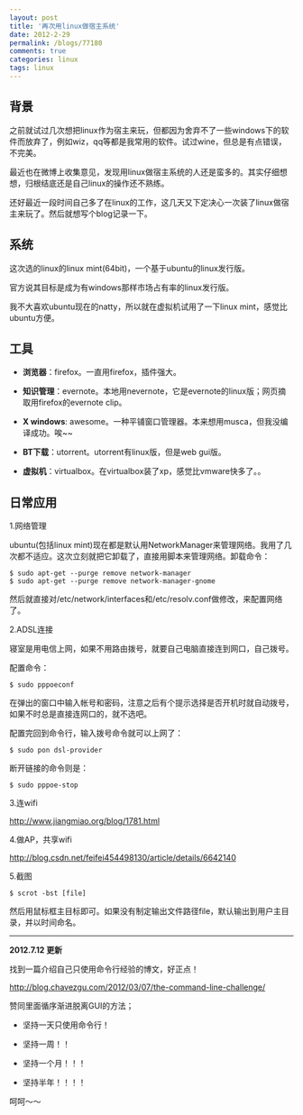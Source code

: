 ```yaml
---
layout: post
title: '再次用linux做宿主系统'
date: 2012-2-29
permalink: /blogs/77180
comments: true
categories: linux
tags: linux 
---
```


## 背景

之前就试过几次想把linux作为宿主来玩，但都因为舍弃不了一些windows下的软件而放弃了，例如wiz，qq等都是我常用的软件。试过wine，但总是有点错误，不完美。

最近也在微博上收集意见，发现用linux做宿主系统的人还是蛮多的。其实仔细想想，归根结底还是自己linux的操作还不熟练。

还好最近一段时间自己多了在linux的工作，这几天又下定决心一次装了linux做宿主来玩了。然后就想写个blog记录一下。

<!-- more -->

## 系统

这次选的linux的linux mint(64bit)，一个基于ubuntu的linux发行版。

官方说其目标是成为有windows那样市场占有率的linux发行版。

我不大喜欢ubuntu现在的natty，所以就在虚拟机试用了一下linux mint，感觉比ubuntu方便。

## 工具

- **浏览器**：firefox。一直用firefox，插件强大。

- **知识管理**：evernote。本地用nevernote，它是evernote的linux版；网页摘取用firefox的evernote clip。

- **X windows**: awesome。一种平铺窗口管理器。本来想用musca，但我没编译成功。唉~~

- **BT下载**：utorrent。utorrent有linux版，但是web gui版。

- **虚拟机**：virtualbox。在virtualbox装了xp，感觉比vmware快多了。。

## 日常应用

1.网络管理

ubuntu(包括linux mint)现在都是默认用NetworkManager来管理网络。我用了几次都不适应。这次立刻就把它卸载了，直接用脚本来管理网络。卸载命令：

    $ sudo apt-get --purge remove network-manager
    $ sudo apt-get --purge remove network-manager-gnome

然后就直接对/etc/network/interfaces和/etc/resolv.conf做修改，来配置网络了。

2.ADSL连接

寝室是用电信上网，如果不用路由拨号，就要自己电脑直接连到网口，自己拨号。

配置命令：

    $ sudo pppoeconf

在弹出的窗口中输入帐号和密码，注意之后有个提示选择是否开机时就自动拨号，如果不时总是直接连网口的，就不选吧。

配置完回到命令行，输入拨号命令就可以上网了：

    $ sudo pon dsl-provider

断开链接的命令则是：

    $ sudo pppoe-stop

3.连wifi

<http://www.jiangmiao.org/blog/1781.html>

4.做AP，共享wifi

<http://blog.csdn.net/feifei454498130/article/details/6642140>

5.截图

    $ scrot -bst [file]

然后用鼠标框主目标即可。如果没有制定输出文件路径file，默认输出到用户主目录，并以时间命名。

---

**2012.7.12 更新**

找到一篇介绍自己只使用命令行经验的博文，好正点！

<http://blog.chavezgu.com/2012/03/07/the-command-line-challenge/>

赞同里面循序渐进脱离GUI的方法；

- 坚持一天只使用命令行！

- 坚持一周！！

- 坚持一个月！！！

- 坚持半年！！！！

呵呵～～
